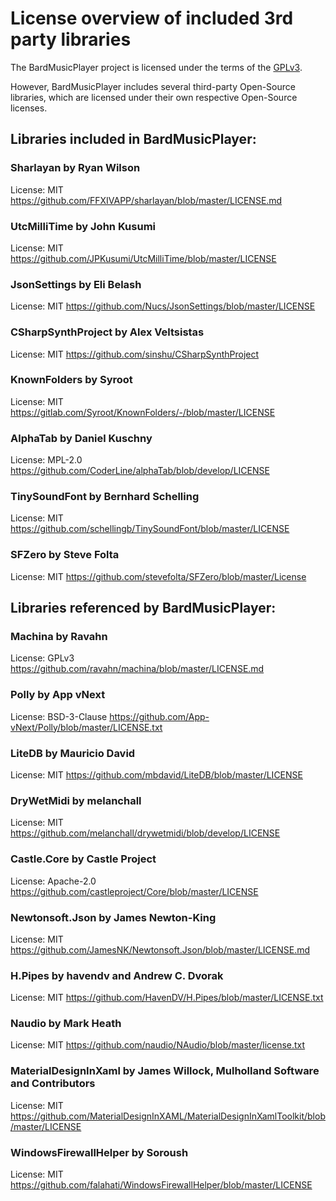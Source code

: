 # License overview of included 3rd party libraries

The BardMusicPlayer project is licensed under the terms of the [GPLv3](https://github.com/BardMusicPlayer/BardMusicPlayer/blob/develop/LICENSE).

However, BardMusicPlayer includes several third-party Open-Source libraries,
which are licensed under their own respective Open-Source licenses.


## Libraries included in BardMusicPlayer:

### Sharlayan by Ryan Wilson
License: MIT
https://github.com/FFXIVAPP/sharlayan/blob/master/LICENSE.md

### UtcMilliTime by John Kusumi
License: MIT
https://github.com/JPKusumi/UtcMilliTime/blob/master/LICENSE

### JsonSettings by Eli Belash
License: MIT
https://github.com/Nucs/JsonSettings/blob/master/LICENSE

### CSharpSynthProject by Alex Veltsistas
License: MIT 
https://github.com/sinshu/CSharpSynthProject

### KnownFolders by Syroot
License: MIT
https://gitlab.com/Syroot/KnownFolders/-/blob/master/LICENSE

### AlphaTab by Daniel Kuschny
License: MPL-2.0
https://github.com/CoderLine/alphaTab/blob/develop/LICENSE

### TinySoundFont by Bernhard Schelling
License: MIT
https://github.com/schellingb/TinySoundFont/blob/master/LICENSE

### SFZero by Steve Folta
License: MIT
https://github.com/stevefolta/SFZero/blob/master/License


## Libraries referenced by BardMusicPlayer:

### Machina by Ravahn
License: GPLv3
https://github.com/ravahn/machina/blob/master/LICENSE.md

### Polly by App vNext
License: BSD-3-Clause
https://github.com/App-vNext/Polly/blob/master/LICENSE.txt

### LiteDB by Mauricio David
License: MIT
https://github.com/mbdavid/LiteDB/blob/master/LICENSE

### DryWetMidi by melanchall
License: MIT
https://github.com/melanchall/drywetmidi/blob/develop/LICENSE

### Castle.Core by Castle Project
License: Apache-2.0
https://github.com/castleproject/Core/blob/master/LICENSE

### Newtonsoft.Json by James Newton-King
License: MIT
https://github.com/JamesNK/Newtonsoft.Json/blob/master/LICENSE.md

### H.Pipes by havendv and Andrew C. Dvorak
License: MIT
https://github.com/HavenDV/H.Pipes/blob/master/LICENSE.txt

### Naudio by Mark Heath
License: MIT
https://github.com/naudio/NAudio/blob/master/license.txt

### MaterialDesignInXaml by James Willock, Mulholland Software and Contributors
License: MIT
https://github.com/MaterialDesignInXAML/MaterialDesignInXamlToolkit/blob/master/LICENSE

### WindowsFirewallHelper by Soroush
License: MIT
https://github.com/falahati/WindowsFirewallHelper/blob/master/LICENSE